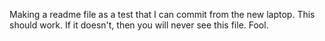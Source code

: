 Making a readme file as a test that I can commit from the new laptop.
This should work. If it doesn't, then you will never see this file. Fool.
